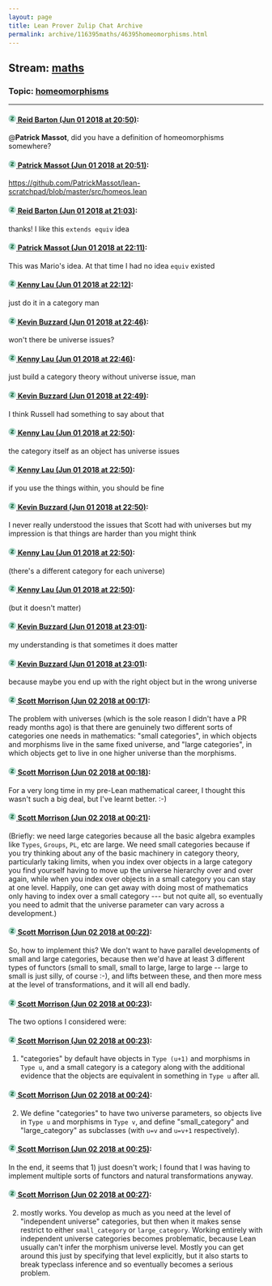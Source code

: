 ```yaml
---
layout: page
title: Lean Prover Zulip Chat Archive 
permalink: archive/116395maths/46395homeomorphisms.html
---
```


## Stream: [maths](index.html)
### Topic: [homeomorphisms](46395homeomorphisms.html)

---

#### [![Click to go to Zulip](../../assets/img/zulip2.png) Reid Barton (Jun 01 2018 at 20:50)](https://leanprover.zulipchat.com/#narrow/stream/116395-maths/topic/homeomorphisms/near/127431536):
@**Patrick Massot**, did you have a definition of homeomorphisms somewhere?

#### [![Click to go to Zulip](../../assets/img/zulip2.png) Patrick Massot (Jun 01 2018 at 20:51)](https://leanprover.zulipchat.com/#narrow/stream/116395-maths/topic/homeomorphisms/near/127431596):
https://github.com/PatrickMassot/lean-scratchpad/blob/master/src/homeos.lean

#### [![Click to go to Zulip](../../assets/img/zulip2.png) Reid Barton (Jun 01 2018 at 21:03)](https://leanprover.zulipchat.com/#narrow/stream/116395-maths/topic/homeomorphisms/near/127432191):
thanks! I like this `extends equiv` idea

#### [![Click to go to Zulip](../../assets/img/zulip2.png) Patrick Massot (Jun 01 2018 at 22:11)](https://leanprover.zulipchat.com/#narrow/stream/116395-maths/topic/homeomorphisms/near/127435414):
This was Mario's idea. At that time I had no idea `equiv` existed

#### [![Click to go to Zulip](../../assets/img/zulip2.png) Kenny Lau (Jun 01 2018 at 22:12)](https://leanprover.zulipchat.com/#narrow/stream/116395-maths/topic/homeomorphisms/near/127435457):
just do it in a category man

#### [![Click to go to Zulip](../../assets/img/zulip2.png) Kevin Buzzard (Jun 01 2018 at 22:46)](https://leanprover.zulipchat.com/#narrow/stream/116395-maths/topic/homeomorphisms/near/127437006):
won't there be universe issues?

#### [![Click to go to Zulip](../../assets/img/zulip2.png) Kenny Lau (Jun 01 2018 at 22:46)](https://leanprover.zulipchat.com/#narrow/stream/116395-maths/topic/homeomorphisms/near/127437010):
just build a category theory without universe issue, man

#### [![Click to go to Zulip](../../assets/img/zulip2.png) Kevin Buzzard (Jun 01 2018 at 22:49)](https://leanprover.zulipchat.com/#narrow/stream/116395-maths/topic/homeomorphisms/near/127437112):
I think Russell had something to say about that

#### [![Click to go to Zulip](../../assets/img/zulip2.png) Kenny Lau (Jun 01 2018 at 22:50)](https://leanprover.zulipchat.com/#narrow/stream/116395-maths/topic/homeomorphisms/near/127437168):
the category itself as an object has universe issues

#### [![Click to go to Zulip](../../assets/img/zulip2.png) Kenny Lau (Jun 01 2018 at 22:50)](https://leanprover.zulipchat.com/#narrow/stream/116395-maths/topic/homeomorphisms/near/127437170):
if you use the things within, you should be fine

#### [![Click to go to Zulip](../../assets/img/zulip2.png) Kevin Buzzard (Jun 01 2018 at 22:50)](https://leanprover.zulipchat.com/#narrow/stream/116395-maths/topic/homeomorphisms/near/127437171):
I never really understood the issues that Scott had with universes but my impression is that things are harder than you might think

#### [![Click to go to Zulip](../../assets/img/zulip2.png) Kenny Lau (Jun 01 2018 at 22:50)](https://leanprover.zulipchat.com/#narrow/stream/116395-maths/topic/homeomorphisms/near/127437173):
(there's a different category for each universe)

#### [![Click to go to Zulip](../../assets/img/zulip2.png) Kenny Lau (Jun 01 2018 at 22:50)](https://leanprover.zulipchat.com/#narrow/stream/116395-maths/topic/homeomorphisms/near/127437175):
(but it doesn't matter)

#### [![Click to go to Zulip](../../assets/img/zulip2.png) Kevin Buzzard (Jun 01 2018 at 23:01)](https://leanprover.zulipchat.com/#narrow/stream/116395-maths/topic/homeomorphisms/near/127437712):
my understanding is that sometimes it does matter

#### [![Click to go to Zulip](../../assets/img/zulip2.png) Kevin Buzzard (Jun 01 2018 at 23:01)](https://leanprover.zulipchat.com/#narrow/stream/116395-maths/topic/homeomorphisms/near/127437718):
because maybe you end up with the right object but in the wrong universe

#### [![Click to go to Zulip](../../assets/img/zulip2.png) Scott Morrison (Jun 02 2018 at 00:17)](https://leanprover.zulipchat.com/#narrow/stream/116395-maths/topic/homeomorphisms/near/127440872):
The problem with universes (which is the sole reason I didn't have a PR ready months ago) is that there are genuinely two different sorts of categories one needs in mathematics: "small categories", in which objects and morphisms live in the same fixed universe, and "large categories", in which objects get to live in one higher universe than the morphisms.

#### [![Click to go to Zulip](../../assets/img/zulip2.png) Scott Morrison (Jun 02 2018 at 00:18)](https://leanprover.zulipchat.com/#narrow/stream/116395-maths/topic/homeomorphisms/near/127440923):
For a very long time in my pre-Lean mathematical career, I thought this wasn't such a big deal, but I've learnt better. :-)

#### [![Click to go to Zulip](../../assets/img/zulip2.png) Scott Morrison (Jun 02 2018 at 00:21)](https://leanprover.zulipchat.com/#narrow/stream/116395-maths/topic/homeomorphisms/near/127441044):
(Briefly: we need large categories because all the basic algebra examples like `Types`, `Groups`, `PL`, etc are large. We need small categories because if you try thinking about any of the basic machinery in category theory, particularly taking limits, when you index over objects in a large category you find yourself having to move up the universe hierarchy over and over again, while when you index over objects in a small category you can stay at one level. Happily, one can get away with doing most of mathematics only having to index over a small category --- but not quite all, so eventually you need to admit that the universe parameter can vary across a development.)

#### [![Click to go to Zulip](../../assets/img/zulip2.png) Scott Morrison (Jun 02 2018 at 00:22)](https://leanprover.zulipchat.com/#narrow/stream/116395-maths/topic/homeomorphisms/near/127441103):
So, how to implement this? We don't want to have parallel developments of small and large categories, because then we'd have at least 3 different types of functors (small to small, small to large, large to large -- large to small is just silly, of course :-), and lifts between these, and then more mess at the level of transformations, and it will all end badly.

#### [![Click to go to Zulip](../../assets/img/zulip2.png) Scott Morrison (Jun 02 2018 at 00:23)](https://leanprover.zulipchat.com/#narrow/stream/116395-maths/topic/homeomorphisms/near/127441107):
The two options I considered were:

#### [![Click to go to Zulip](../../assets/img/zulip2.png) Scott Morrison (Jun 02 2018 at 00:23)](https://leanprover.zulipchat.com/#narrow/stream/116395-maths/topic/homeomorphisms/near/127441133):
1) "categories" by default have objects in `Type (u+1)` and morphisms in `Type u`, and a small category is a category along with the additional evidence that the objects are equivalent in something in `Type u` after all.

#### [![Click to go to Zulip](../../assets/img/zulip2.png) Scott Morrison (Jun 02 2018 at 00:24)](https://leanprover.zulipchat.com/#narrow/stream/116395-maths/topic/homeomorphisms/near/127441186):
2) We define "categories" to have two universe parameters, so objects live in `Type u` and morphisms in `Type v`, and define "small_category" and "large_category" as subclasses (with `u=v` and `u=v+1` respectively).

#### [![Click to go to Zulip](../../assets/img/zulip2.png) Scott Morrison (Jun 02 2018 at 00:25)](https://leanprover.zulipchat.com/#narrow/stream/116395-maths/topic/homeomorphisms/near/127441203):
In the end, it seems that 1) just doesn't work; I found that I was having to implement multiple sorts of functors and natural transformations anyway.

#### [![Click to go to Zulip](../../assets/img/zulip2.png) Scott Morrison (Jun 02 2018 at 00:27)](https://leanprover.zulipchat.com/#narrow/stream/116395-maths/topic/homeomorphisms/near/127441301):
2) mostly works. You develop as much as you need at the level of "independent universe" categories, but then when it makes sense restrict to either `small_category` or `large_category`. Working entirely with independent universe categories becomes problematic, because Lean usually can't infer the morphism universe level. Mostly you can get around this just by specifying that level explicitly, but it also starts to break typeclass inference and so eventually becomes a serious problem.

